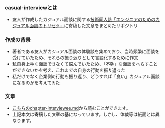 ### casual-interviewとは
* 友人が作成したカジュアル面談に関する[技術同人誌「エンジニアのためのカジュアル面談のトリセツ」](https://gishohaku.dev/gishohaku5/circles/zevU9CtUnAoDni4Dm1LI)に寄稿した文章をまとめたリポジトリ

### 作成の背景
* 著者である友人がカジュアル面談の体験談を集めており、当時頻繁に面談を受けていたため、それらの振り返りとして言語化するために作文
* 私自身上手く面談できなくて悩んでいたため、「不幸」な面談をへらすことができないかを考え、これまでの自身の行動を振り返った
* 私だけでなく企業側の行動も振り返り、どうすれば「良い」カジュアル面談になるのかを考えてみた

### 文章
* [こちらのchapter-interviewee.md](https://github.com/Zack-K/casual-interview/blob/master/chapter-interviewee.md)から読むことができます。  
* 上記本文は寄稿した文章の基になっています。しかし、体裁等は紙面とは異なります。

